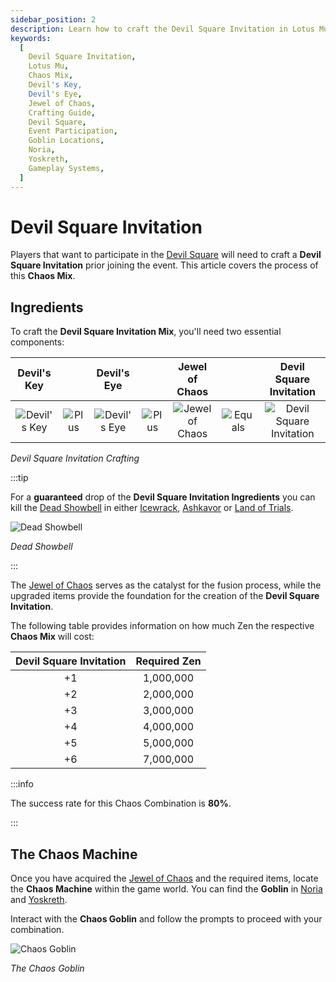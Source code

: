 ```yaml
---
sidebar_position: 2
description: Learn how to craft the Devil Square Invitation in Lotus Mu for participation in the Devil Square event. Explore the Chaos Mix process, including the required ingredients such as Devil's Key, Devil's Eye, and Jewel of Chaos. Discover the Zen cost for each level of Devil Square Invitation and locate the Chaos Machine through the Chaos Goblin in Noria and Yoskreth. Enhance your gameplay by mastering the crafting of the Devil Square Invitation in Lotus Mu.
keywords:
  [
    Devil Square Invitation,
    Lotus Mu,
    Chaos Mix,
    Devil's Key,
    Devil's Eye,
    Jewel of Chaos,
    Crafting Guide,
    Devil Square,
    Event Participation,
    Goblin Locations,
    Noria,
    Yoskreth,
    Gameplay Systems,
  ]
---
```


# Devil Square Invitation

Players that want to participate in the [Devil Square](/events/devil-square) will need to craft a **Devil Square Invitation** prior joining the event. This article covers the process of this **Chaos Mix**.

## Ingredients

To craft the **Devil Square Invitation Mix**, you'll need two essential components:

|                      Devil's Key                      |                                       |                      Devil's Eye                      |                                       |                 Jewel of Chaos                 |                                         |                          Devil Square Invitation                           |
| :---------------------------------------------------: | :-----------------------------------: | :---------------------------------------------------: | :-----------------------------------: | :--------------------------------------------: | :-------------------------------------: | :------------------------------------------------------------------------: |
| ![Devil's Key](/img/items/invitations/devils-key.png) | ![Plus](/img/items/invitations/+.png) | ![Devil's Eye](/img/items/invitations/devils-eye.png) | ![Plus](/img/items/invitations/+.png) | ![Jewel of Chaos](/img/items/jewels/chaos.png) | ![Equals](/img/items/invitations/=.png) | ![Devil Square Invitation  ](/img/items/invitations/devils-invitation.png) |

_Devil Square Invitation Crafting_

:::tip

For a **guaranteed** drop of the **Devil Square Invitation Ingredients** you can kill the [Dead Showbell](/special-monsters/others/dead-showbell) in either [Icewrack](/maps/icewrack), [Ashkavor](/maps/ashkavor) or [Land of Trials](/maps/land-of-trials).

![Dead Showbell](/img/monsters/special/others/dead-showbell.jpg)

_Dead Showbell_

:::

The [Jewel of Chaos](/items/jewels/regular-jewels/jewel-of-chaos) serves as the catalyst for the fusion process, while the upgraded items provide the foundation for the creation of the **Devil Square Invitation**.

The following table provides information on how much Zen the respective **Chaos Mix** will cost:

| Devil Square Invitation | Required Zen |
| :---------------------: | :----------: |
|           +1            |  1,000,000   |
|           +2            |  2,000,000   |
|           +3            |  3,000,000   |
|           +4            |  4,000,000   |
|           +5            |  5,000,000   |
|           +6            |  7,000,000   |

:::info

The success rate for this Chaos Combination is **80%**.

:::

## The Chaos Machine

Once you have acquired the [Jewel of Chaos](/items/jewels/regular-jewels/jewel-of-chaos) and the required items, locate the **Chaos Machine** within the game world. You can find the **Goblin** in [Noria](/maps/noria) and [Yoskreth](/maps/yoskreth).

Interact with the **Chaos Goblin** and follow the prompts to proceed with your combination.

![Chaos Goblin](/img/crafting/chaos-goblin.png)

_The Chaos Goblin_
